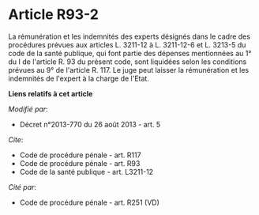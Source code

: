# Article R93-2

La rémunération et les indemnités des experts désignés dans le cadre des procédures prévues aux articles L. 3211-12 à L.
3211-12-6 et L. 3213-5 du code de la santé publique, qui font partie des dépenses mentionnées au 1° du I de l'article R. 93
du présent code, sont liquidées selon les conditions prévues au 9° de l'article R. 117. Le juge peut laisser la rémunération
et les indemnités de l'expert à la charge de l'Etat.

**Liens relatifs à cet article**

_Modifié par_:

  - Décret n°2013-770 du 26 août 2013 - art. 5

_Cite_:

  - Code de procédure pénale - art. R117
  - Code de procédure pénale - art. R93
  - Code de la santé publique - art. L3211-12

_Cité par_:

  - Code de procédure pénale - art. R251 (VD)
